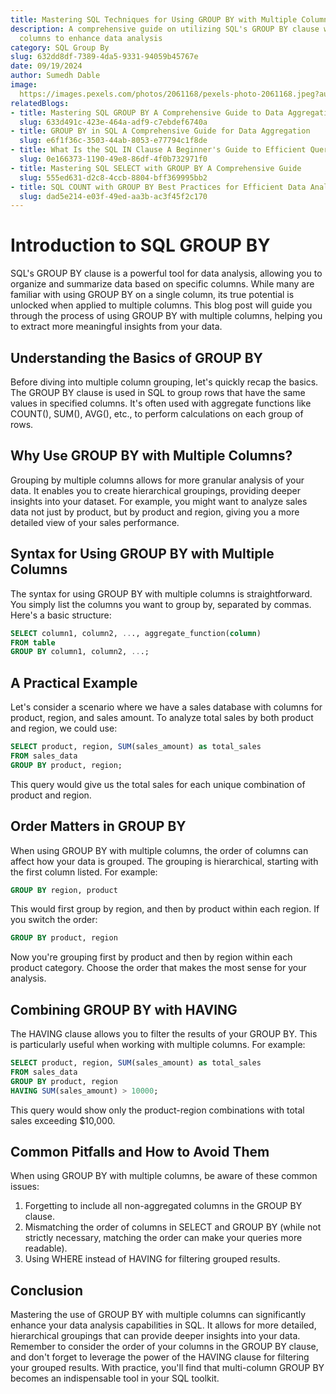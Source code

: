 ```yaml
---
title: Mastering SQL Techniques for Using GROUP BY with Multiple Columns
description: A comprehensive guide on utilizing SQL's GROUP BY clause with multiple
  columns to enhance data analysis
category: SQL Group By
slug: 632dd8df-7389-4da5-9331-94059b45767e
date: 09/19/2024
author: Sumedh Dable
image: 
  https://images.pexels.com/photos/2061168/pexels-photo-2061168.jpeg?auto=compress&cs=tinysrgb&w=600
relatedBlogs:
- title: Mastering SQL GROUP BY A Comprehensive Guide to Data Aggregation
  slug: 633d491c-423e-464a-adf9-c7ebdef6740a
- title: GROUP BY in SQL A Comprehensive Guide for Data Aggregation
  slug: e6f1f36c-3503-44ab-8053-e77794c1f8de
- title: What Is the SQL IN Clause A Beginner's Guide to Efficient Querying
  slug: 0e166373-1190-49e8-86df-4f0b732971f0
- title: Mastering SQL SELECT with GROUP BY A Comprehensive Guide
  slug: 555ed631-d2c8-4ccb-8804-bff369995bb2
- title: SQL COUNT with GROUP BY Best Practices for Efficient Data Analysis
  slug: dad5e214-e03f-49ed-aa3b-ac3f45f2c170
---
```


# Introduction to SQL GROUP BY

SQL's GROUP BY clause is a powerful tool for data analysis, allowing you to organize and summarize data based on specific columns. While many are familiar with using GROUP BY on a single column, its true potential is unlocked when applied to multiple columns. This blog post will guide you through the process of using GROUP BY with multiple columns, helping you to extract more meaningful insights from your data.

## Understanding the Basics of GROUP BY

Before diving into multiple column grouping, let's quickly recap the basics. The GROUP BY clause is used in SQL to group rows that have the same values in specified columns. It's often used with aggregate functions like COUNT(), SUM(), AVG(), etc., to perform calculations on each group of rows.

## Why Use GROUP BY with Multiple Columns?

Grouping by multiple columns allows for more granular analysis of your data. It enables you to create hierarchical groupings, providing deeper insights into your dataset. For example, you might want to analyze sales data not just by product, but by product and region, giving you a more detailed view of your sales performance.

## Syntax for Using GROUP BY with Multiple Columns

The syntax for using GROUP BY with multiple columns is straightforward. You simply list the columns you want to group by, separated by commas. Here's a basic structure:

```sql
SELECT column1, column2, ..., aggregate_function(column)
FROM table
GROUP BY column1, column2, ...;
```

## A Practical Example

Let's consider a scenario where we have a sales database with columns for product, region, and sales amount. To analyze total sales by both product and region, we could use:

```sql
SELECT product, region, SUM(sales_amount) as total_sales
FROM sales_data
GROUP BY product, region;
```

This query would give us the total sales for each unique combination of product and region.

## Order Matters in GROUP BY

When using GROUP BY with multiple columns, the order of columns can affect how your data is grouped. The grouping is hierarchical, starting with the first column listed. For example:

```sql
GROUP BY region, product
```

This would first group by region, and then by product within each region. If you switch the order:

```sql
GROUP BY product, region
```

Now you're grouping first by product and then by region within each product category. Choose the order that makes the most sense for your analysis.

## Combining GROUP BY with HAVING

The HAVING clause allows you to filter the results of your GROUP BY. This is particularly useful when working with multiple columns. For example:

```sql
SELECT product, region, SUM(sales_amount) as total_sales
FROM sales_data
GROUP BY product, region
HAVING SUM(sales_amount) > 10000;
```

This query would show only the product-region combinations with total sales exceeding $10,000.

## Common Pitfalls and How to Avoid Them

When using GROUP BY with multiple columns, be aware of these common issues:

1. Forgetting to include all non-aggregated columns in the GROUP BY clause.
2. Mismatching the order of columns in SELECT and GROUP BY (while not strictly necessary, matching the order can make your queries more readable).
3. Using WHERE instead of HAVING for filtering grouped results.

## Conclusion

Mastering the use of GROUP BY with multiple columns can significantly enhance your data analysis capabilities in SQL. It allows for more detailed, hierarchical groupings that can provide deeper insights into your data. Remember to consider the order of your columns in the GROUP BY clause, and don't forget to leverage the power of the HAVING clause for filtering your grouped results. With practice, you'll find that multi-column GROUP BY becomes an indispensable tool in your SQL toolkit.